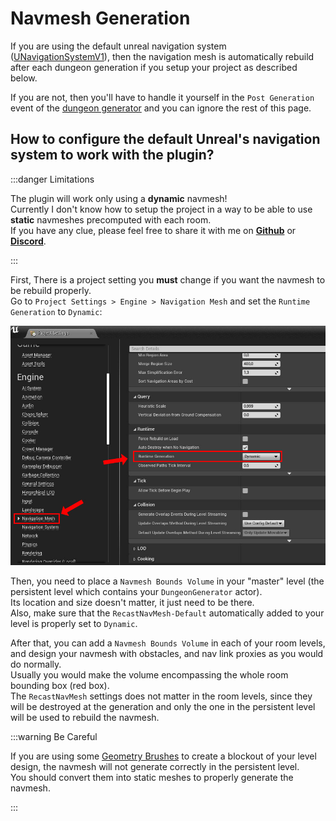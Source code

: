 # Navmesh Generation

If you are using the default unreal navigation system ([UNavigationSystemV1](https://docs.unrealengine.com/5.0/en-US/basic-navigation-in-unreal-engine/)), then the navigation mesh is automatically rebuild after each dungeon generation if you setup your project as described below.

If you are not, then you'll have to handle it yourself in the `Post Generation` event of the [dungeon generator](Dungeon-Generator.md) and you can ignore the rest of this page.

## How to configure the default Unreal's navigation system to work with the plugin?

:::danger Limitations

The plugin will work only using a **dynamic** navmesh!\
Currently I don't know how to setup the project in a way to be able to use **static** navmeshes precomputed with each room.\
If you have any clue, please feel free to share it with me on [**Github**](https://github.com/BenPyton/ProceduralDungeon/issues) or [**Discord**](https://discord.gg/YE2dPda2CC).

:::

First, There is a project setting you **must** change if you want the navmesh to be rebuild properly.\
Go to `Project Settings > Engine > Navigation Mesh` and set the `Runtime Generation` to `Dynamic`:

![](Images/NavMeshSettings.jpg)

Then, you need to place a `Navmesh Bounds Volume` in your "master" level (the persistent level which contains your `DungeonGenerator` actor).\
Its location and size doesn't matter, it just need to be there.\
Also, make sure that the `RecastNavMesh-Default` automatically added to your level is properly set to `Dynamic`.

After that, you can add a `Navmesh Bounds Volume` in each of your room levels, and design your navmesh with obstacles, and nav link proxies as you would do normally.\
Usually you would make the volume encompassing the whole room bounding box (red box).\
The `RecastNavMesh` settings does not matter in the room levels, since they will be destroyed at the generation and only the one in the persistent level will be used to rebuild the navmesh.

:::warning Be Careful

If you are using some [Geometry Brushes](Geometry-Brushes.md) to create a blockout of your level design, the navmesh will not generate correctly in the persistent level.\
You should convert them into static meshes to properly generate the navmesh.

:::
